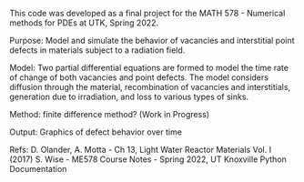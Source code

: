 This code was developed as a final project for the MATH 578 - Numerical methods for PDEs at
UTK, Spring 2022.

Purpose: Model and simulate the behavior of vacancies and interstitial point defects in
materials subject to a radiation field.

Model: Two partial differential equations are formed to model the time rate of change of both
vacancies and point defects. The model considers diffusion through the material,
recombination of vacancies and interstitials, generation due to irradiation, and loss
to various types of sinks.

Method: finite difference method? (Work in Progress)

Output: Graphics of defect behavior over time

Refs:
D. Olander, A. Motta - Ch 13, Light Water Reactor Materials Vol. I (2017)
S. Wise - ME578 Course Notes - Spring 2022, UT Knoxville
Python Documentation
